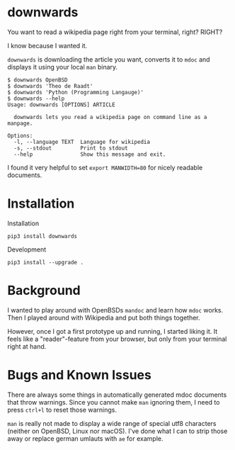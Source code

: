 # downwards

You want to read a wikipedia page right from your terminal, right? RIGHT?

I know because I wanted it.

`downwards` is downloading the article you want, converts it to `mdoc` and
displays it using your local `man` binary.

```
$ downwards OpenBSD
$ downwards 'Theo de Raadt'
$ downwards 'Python (Programming Langauge)'
$ downwards --help
Usage: downwards [OPTIONS] ARTICLE

  downwards lets you read a wikipedia page on command line as a manpage.

Options:
  -l, --language TEXT  Language for wikipedia
  -s, --stdout         Print to stdout
  --help               Show this message and exit.
```

I found it very helpful to set `export MANWIDTH=80` for nicely readable
documents.

# Installation

Installation

```
pip3 install downwards
```

Development

```
pip3 install --upgrade .
```

# Background

I wanted to play around with OpenBSDs `mandoc` and learn how `mdoc` works.
Then I played around with Wikipedia and put both things together.

However, once I got a first prototype up and running, I started liking it. It
feels like a "reader"-feature from your browser, but only from your terminal
right at hand.

# Bugs and Known Issues

There are always some things in automatically generated mdoc documents that
throw warnings. Since you cannot make `man` ignoring them, I need to press
`ctrl+l` to reset those warnings.

`man` is really not made to display a wide range of special utf8 characters
(neither on OpenBSD, Linux nor macOS). I've done what I can to strip those
away or replace german umlauts with `ae` for example.


